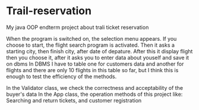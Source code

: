 # Trail-reservation
My java OOP endterm project about trali ticket reservation 

When the program is switched on, the selection menu appears.
If you choose to start, the flight search program is activated. Then it asks a starting city, then finish city, after date of depature.
After this it display flight then you choose it, after it asks you to enter data about youself and save it on dbms
In DBMS I have to table one for customers data and another for flights and there are only 10 flights in this table so far, but I think this is enough to test the efficiency of the methods.

In the Validator class, we check the correctness and acceptability of the buyer's data
In the App class, the operation methods of this project like: Searching and return tickets, and customer registration
